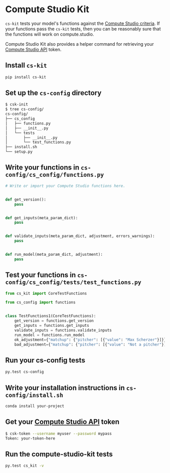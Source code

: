 # Compute Studio Kit

`cs-kit` tests your model's functions against the [Compute Studio criteria](https://docs.compute.studio/publish/guide.html). If your functions pass the `cs-kit` tests, then you can be reasonably sure that the functions will work on compute.studio.

Compute Studio Kit also provides a helper command for retrieving your [Compute Studio API](https://docs.compute.studio/api/guide.html) token.

## Install `cs-kit`

```bash
pip install cs-kit
```

## Set up the `cs-config` directory

```bash
$ csk-init
$ tree cs-config/
cs-config/
├── cs_config
│   ├── functions.py
│   ├── __init__.py
│   └── tests
│       ├── __init__.py
│       └── test_functions.py
├── install.sh
└── setup.py

```

## Write your functions in `cs-config/cs_config/functions.py`

```python
# Write or import your Compute Studio functions here.


def get_version():
    pass


def get_inputs(meta_param_dict):
    pass


def validate_inputs(meta_param_dict, adjustment, errors_warnings):
    pass


def run_model(meta_param_dict, adjustment):
    pass

```

## Test your functions in `cs-config/cs_config/tests/test_functions.py`

```python
from cs_kit import CoreTestFunctions

from cs_config import functions


class TestFunctions1(CoreTestFunctions):
    get_version = functions.get_version
    get_inputs = functions.get_inputs
    validate_inputs = functions.validate_inputs
    run_model = functions.run_model
    ok_adjustment={"matchup": {"pitcher": [{"value": "Max Scherzer"}]}}
    bad_adjustment={"matchup": {"pitcher": [{"value": "Not a pitcher"}]}}

```

## Run your cs-config tests

```bash
py.test cs-config
```

## Write your installation instructions in `cs-config/install.sh`

```bash
conda install your-project
```

## Get your [Compute Studio API](https://docs.compute.studio/api/guide.html) token

```bash
$ csk-token --username myuser --password mypass
Token: your-token-here
```

## Run the compute-studio-kit tests

```bash
py.test cs_kit -v
```
